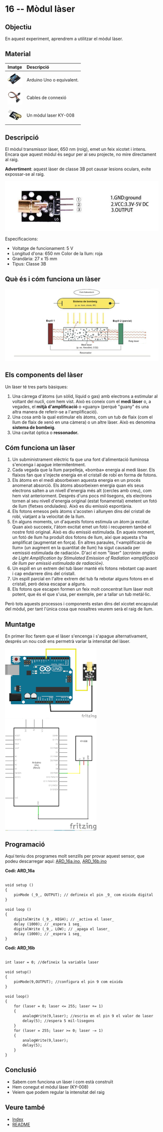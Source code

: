 # 16 -- Mòdul làser

## Objectiu

En aquest experiment, aprendrem a utilitzar el mòdul làser.

## Material

|                               Imatge                               | Descripció                |
| :----------------------------------------------------------------: | :------------------------ |
| <img src="./../imatges/mat/mat_unor3.png" width="50" height="50">  | Arduino Uno o equivalent. |
| <img src="./../imatges/mat/mat_cables.png" width="50" height="50"> | Cables de connexió        |
| <img src="./../imatges/mat/mat_KY-008.png" width="50" height="50"> | Un mòdul laser KY-008     |

## Descripció

El mòdul transmissor làser, 650 nm (roig), emet un feix xicotet i
intens. Encara que aquest mòdul és segur per al seu projecte, no mire
directament al raig.

**Advertiment**: aquest làser de classe 3B pot causar lesions oculars, evite
expossar-se al raig.

![Mòdul làser](../imatges/ard/ard_16_01.png)

Especificacions:

- Voltatge de funcionament: 5 V
- Longitud d'ona: 650 nm Color de la llum: roja
- Grandària: 27 x 15 mm
- Tipus: Classe 3B

## Què és i cóm funciona un làser

![Parts i funcionament del làser](../imatges/ard/ard_16_02.png)

## Els components del làser

Un làser té tres parts bàsiques:

1. Una càrrega d'àtoms (un sòlid, líquid o gas) amb electrons a estimular al voltant del nucli, com hem vist. Això es coneix com el **medi làser** o, a vegades, el **mitjà d'amplificació** o «guany» (perquè "guany" és una altra manera de referir-se a l'amplificació).
2. Una cosa amb la qual estimular els àtoms, com un tub de flaix (com
   el llum de flaix de xenó en una càmera) o un altre làser. Això es
   denomina **sistema de bombeig**.
3. Una cavitat òptica o **ressonador.**

## Cóm funciona un làser

1. Un subministrament elèctric fa que una font d'alimentació lluminosa
   s'encenga i apague intermitentment.
2. Cada vegada que la llum parpelleja, «bomba» energia al medi làser.
   Els flaixos fan que s'injecte energia en el cristall de robí en
   forma de fotons.
3. Els àtoms en el medi absorbeixen aquesta energia en un procés
   anomenat absorció. Els àtoms absorbeixen energia quan els seus
   electrons salten a un nivell d'energia més alt (cercles amb creu),
   com hem vist anteriorment. Després d'uns pocs mil·lisegons, els
   electrons tornen al seu nivell d'energia original (estat
   fonamental) emetent un fotó de llum (fletxes ondulades). Això es diu
   emissió espontània.
4. Els fotons emesos pels àtoms s'acosten i allunyen dins del cristall
   de robí, viatjant a la velocitat de la llum.
5. En alguns moments, un d'aquests fotons estimula un àtom ja excitat.
   Quan això succeeix, l'àtom excitat emet un fotó i recuperem també
   el nostre fotó original. Això es diu emissió estimulada. En aqueix
   moment, un fotó de llum ha produït dos fotons de llum, així que
   aquesta s'ha amplificat (augmentat en força). En altres paraules,
   l'«amplificació de llum» (un augment en la quantitat de llum) ha
   sigut causada per «emissió estimulada de radiació». D'ací el nom
   "làser" (_acrònim anglès de Light Amplification by Stimulated
   Emission of Radiation «amplificació de llum per emissió estimulada
   de radiació»)_.
6. Un espill en un extrem del tub làser manté els fotons rebotant cap
   avant i cap endarrere dins del cristall.
7. Un espill parcial en l'altre extrem del tub fa rebotar alguns
   fotons en el cristall, però deixa escapar a alguns.
8. Els fotons que escapen formen un feix molt concentrat llum làser
   molt potent, que és el que s'usa, per exemple, per a tallar un tub
   metàl·lic.

Però tots aquests processos i components estan dins del xicotet
encapsulat del mòdul, per tant l'única cosa que nosaltres veurem serà el
raig de llum.

## Muntatge

En primer lloc farem que el làser s'encenga i s'apague alternativament,
després un nou codi ens permetrà variar la intensitat del làser.

![Diagrama de muntatge mòdul làser](../imatges/ard/ard_16_03.png)
![Esquema elèctric mòdul làser](../imatges/ard/ard_16_04.png)

## Programació

Aquí teniu dos programes molt senzills per provar aquest sensor, que
podeu descarregar aquí:
[ARD_16a.ino](https://drive.google.com/file/d/1pCOO_AEN38eGd4omei5IUisHmrGPqtZt/view?usp=share_link),
[ARD_16b.ino](https://drive.google.com/file/d/1YsyZ0doSccj-J1inmuhwv7s9aYoz8JwE/view?usp=share_link)

**Codi: ARD_16a**

```Arduino

void setup ()
{
    pinMode (_9_, OUTPUT); // defineix el pin _9_ com eixida digital
}

void loop ()
{
    digitalWrite (_9_, HIGH); // _activa el laser_
    delay (1000); // _espera 1 seg_
    digitalWrite (_9_, LOW); // _apaga el laser_
    delay (1000); // _espera 1 seg_
}
```

**Codi: ARD_16b**

```Arduino

int laser = 0; //defineix la variable laser

void setup()
{
    pinMode(9,OUTPUT); //configura el pin 9 com eixida
}

void loop()
{
    for (laser = 0; laser <= 255; laser += 1)
    {
        analogWrite(9,laser); //escriu en el pin 9 el valor de laser
        delay(5); //espera 5 mil·lisegons
    }
    for (laser = 255; laser >= 0; laser -= 1)
    {
        analogWrite(9,laser);
        delay(5);
    }
}
```

## Conclusió

- Sabem com funciona un làser i com està construït
- Hem conegut el mòdul làser (KY-008)
- Veiem que podem regular la intensitat del raig

## Veure també

- [Index](../Index.md)
- [README](../README.md)
